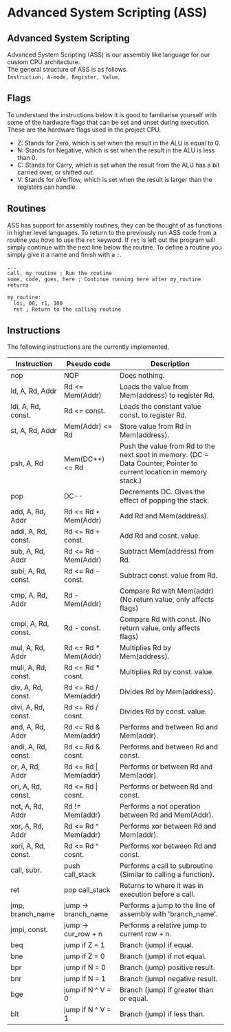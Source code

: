 # Advanced System Scripting (ASS)

## Advanced System Scripting
Advanced System Scripting (ASS) is our assembly like language for our custom CPU architecture.  
The general structure of ASS is as follows.  
`Instruction, A-mode, Register, Value`.

## Flags
To understand the instructions below it is good to familiarise yourself with some of the hardware flags
that can be set and unset during execution. These are the hardware flags used in the project CPU.
 - Z: Stands for Zero, which is set when the result in the ALU is equal to 0.
 - N: Stands for Negative, which is set when the result in the ALU is less than 0.
 - C: Stands for Carry, which is set when the result from the ALU has a bit carried over, or shifted out.
 - V: Stands for oVerflow, which is set when the result is larger than the registers can handle.

## Routines
ASS has support for assembly routines, they can be thought of as functions in higher level languages.
To return to the previously run ASS code from a routine you *have* to use the `ret` keyword. If `ret` is
left out the program will simply continue with the next line below the routine. To define a routine you
simply give it a name and finish with a `:`.
```
...
call, my_routine ; Run the routine
some, code, goes, here ; Continue running here after my_routine returns

my_routine:
  ldi, 00, r1, 100
  ret ; Return to the calling routine
```

## Instructions

The following instructions are the currently implemented.

| Instruction         | Pseudo code           | Description                                                     |
| ------------------- | --------------------- | --------------------------------------------------------------- |
| nop                 | NOP                   | Does nothing.                                                   |
| ld, A, Rd, Addr     | Rd <= Mem(Addr)       | Loads the value from Mem(address) to register Rd.               |
| ldi, A, Rd, const.  | Rd <= const.          | Loads the constant value const. to register Rd.                 |
| st, A, Rd, Addr     | Mem(Addr) <= Rd       | Store value from Rd in Mem(address).                            |
| psh, A, Rd          | Mem(DC++) <= Rd       | Push the value from Rd to the next spot in memory. (DC = Data Counter; Pointer to current location in memory stack.) |
| pop                 | DC--                  | Decrements DC. Gives the effect of popping the stack.           |
| add, A, Rd, Addr    | Rd <= Rd + Mem(Addr)  | Add Rd and Mem(address).                                        |
| addi, A, Rd, const. | Rd <= Rd + const.     | Add Rd and cosnt. value.                                        |
| sub, A, Rd, Addr    | Rd <= Rd - Mem(Addr)  | Subtract Mem(address) from Rd.                                  |
| subi, A, Rd, const. | Rd <= Rd - const.     | Subtract const. value from Rd.                                  |
| cmp, A, Rd, Addr    | Rd - Mem(Addr)        | Compare Rd with Mem(addr) (No return value, only affects flags) |
| cmpi, A, Rd, const. | Rd - const.           | Compare Rd with const. (No return value, only affects flags)    |
| mul, A, Rd, Addr    | Rd <= Rd * Mem(Addr)  | Multiplies Rd by Mem(address).                                  |
| muli, A, Rd, const. | Rd <= Rd * cosnt.     | Multiplies Rd by const. value.                                  |
| div, A, Rd, const.  | Rd <= Rd / Mem(addr)  | Divides Rd by Mem(address).                                     |
| divi, A, Rd, const. | Rd <= Rd / cosnt.     | Divides Rd by const. value.                                     |
| and, A, Rd, Addr    | Rd <= Rd & Mem(addr)  | Performs and between Rd and Mem(addr).                          |
| andi, A, Rd, const. | Rd <= Rd & cosnt.     | Performs and between Rd and const.                              |
| or, A, Rd, Addr     | Rd <= Rd \| Mem(addr) | Performs or between Rd and Mem(addr).                           |
| ori, A, Rd, const.  | Rd <= Rd \| cosnt.    | Performs or between Rd and const.                               |
| not, A, Rd, Addr    | Rd != Mem(addr)       | Performs a not operation between Rd and Mem(Addr).              |
| xor, A, Rd, Addr    | Rd <= Rd ^ Mem(addr)  | Performs xor between Rd and Mem(addr).                          |
| xori, A, Rd, const. | Rd <= Rd ^ cosnt.     | Performs xor between Rd and const.                              |
| call, subr.         | push call_stack       | Performs a call to subroutine (Similar to calling a function).  |
| ret                 | pop call_stack        | Returns to where it was in execution before a call.             |
| jmp, branch_name    | jump -> branch_name   | Performs a jump to the line of assembly with 'branch_name'.     |
| jmpi, const.        | jump -> cur_row + n   | Performs a relative jump to current row + n.                    |
| beq                 | jump if Z = 1         | Branch (jump) if equal.                                         |
| bne                 | jump if Z = 0         | Branch (jump) if not equal.                                     |
| bpr                 | jump if N = 0         | Branch (jump) positive result.                                  |
| bnr                 | jump if N = 1         | Branch (jump) negative result.                                  |
| bge                 | jump if N ^ V = 0     | Branch (jump) if greater than or equal.                         |
| blt                 | jump if N ^ V = 1     | Branch (jump) if less than.                                     |
